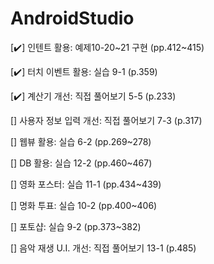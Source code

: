 # AndroidStudio

[✔️] 인텐트 활용: 예제10-20~21 구현 (pp.412~415)

[✔️] 터치 이벤트 활용: 실습 9-1 (p.359)

[✔️] 계산기 개선: 직접 풀어보기 5-5 (p.233)

[] 사용자 정보 입력 개선: 직접 풀어보기 7-3 (p.317)

[] 웹뷰 활용: 실습 6-2 (pp.269~278)

[] DB 활용: 실습 12-2 (pp.460~467)

[] 영화 포스터: 실습 11-1 (pp.434~439)

[] 명화 투표: 실습 10-2 (pp.400~406)

[] 포토샵: 실습 9-2 (pp.373~382)

[] 음악 재생 U.I. 개선: 직접 풀어보기 13-1 (p.485)
